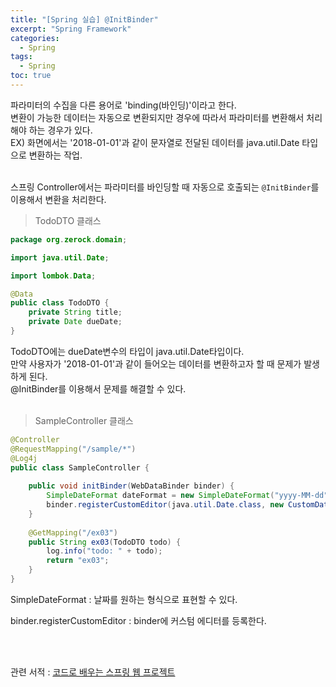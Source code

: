 ```yaml
---
title: "[Spring 실습] @InitBinder"
excerpt: "Spring Framework"
categories: 
  - Spring
tags: 
  - Spring
toc: true
---
```



파라미터의 수집을 다른 용어로 'binding(바인딩)'이라고 한다.<br>
변환이 가능한 데이터는 자동으로 변환되지만 경우에 따라서 파라미터를 변환해서 처리해야 하는 경우가 있다.<br>
EX) 화면에서는 '2018-01-01'과 같이 문자열로 전달된 데이터를 java.util.Date 타입으로 변환하는 작업.<br>
<br>

스프링 Controller에서는 파라미터를 바인딩할 때 자동으로 호출되는 `@InitBinder`를 이용해서 변환을 처리한다.<br>

> TodoDTO 클래스

```java
package org.zerock.domain;

import java.util.Date;

import lombok.Data;

@Data
public class TodoDTO {
	private String title;
	private Date dueDate;
}
```

TodoDTO에는 dueDate변수의 타입이 java.util.Date타입이다.<br>
만약 사용자가 '2018-01-01'과 같이 들어오는 데이터를 변환하고자 할 때 문제가 발생하게 된다.<br>
@InitBinder를 이용해서 문제를 해결할 수 있다.<br>
<br>

>SampleController 클래스


```java
@Controller
@RequestMapping("/sample/*")
@Log4j
public class SampleController {
	
	public void initBinder(WebDataBinder binder) {
		SimpleDateFormat dateFormat = new SimpleDateFormat("yyyy-MM-dd");
		binder.registerCustomEditor(java.util.Date.class, new CustomDateEditor(dateFormat, false));
	}
	
	@GetMapping("/ex03")
	public String ex03(TodoDTO todo) {
		log.info("todo: " + todo);
		return "ex03";
	}
}
```

SimpleDateFormat : 날짜를 원하는 형식으로 표현할 수 있다.<br>

binder.registerCustomEditor : binder에 커스텀 에디터를 등록한다.<br>




<br><br>




관련 서적 : [코드로 배우는 스프링 웹 프로젝트](https://cafe.naver.com/gugucoding)
<br><br>

